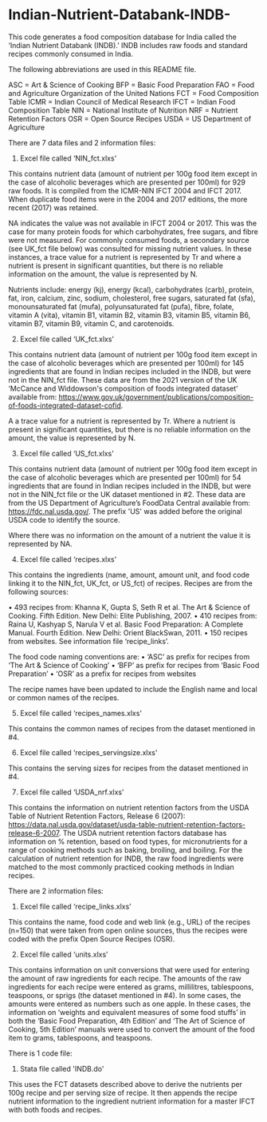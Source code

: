 # Indian-Nutrient-Databank-INDB-
This code generates a food composition database for India called the ‘Indian Nutrient Databank (INDB).’ INDB includes raw foods and standard recipes commonly consumed in India. 

The following abbreviations are used in this README file.

ASC = Art & Science of Cooking
BFP = Basic Food Preparation
FAO = Food and Agriculture Organization of the United Nations 
FCT = Food Composition Table
ICMR = Indian Council of Medical Research
IFCT = Indian Food Composition Table
NIN = National Institute of Nutrition
NRF = Nutrient Retention Factors
OSR = Open Source Recipes
USDA = US Department of Agriculture 

There are 7 data files and 2 information files:

1. Excel file called ‘NIN_fct.xlxs'

This contains nutrient data (amount of nutrient per 100g food item except in the case of alcoholic beverages which are presented per 100ml) for 929 raw foods. It is compiled from the ICMR-NIN IFCT 2004 and IFCT 2017. When duplicate food items were in the 2004 and 2017 editions, the more recent (2017) was retained. 

NA indicates the value was not available in IFCT 2004 or 2017. This was the case for many protein foods for which carbohydrates, free sugars, and fibre were not measured. For commonly consumed foods, a secondary source (see UK_fct file below) was consulted for missing nutrient values. In these instances, a trace value for a nutrient is represented by Tr and where a nutrient is present in significant quantities, but there is no reliable information on the amount, the value is represented by N.

Nutrients include: energy (kj), energy (kcal), carbohydrates (carb), protein, fat, iron, calcium, zinc, sodium, cholesterol, free sugars, saturated fat (sfa), monounsaturated fat (mufa), polyunsaturated fat (pufa), fibre, folate, vitamin A (vita), vitamin B1, vitamin B2, vitamin B3, vitamin B5, vitamin B6, vitamin B7, vitamin B9, vitamin C, and carotenoids. 


2. Excel file called ‘UK_fct.xlxs'

This contains nutrient data (amount of nutrient per 100g food item except in the case of alcoholic beverages which are presented per 100ml) for 145 ingredients that are found in Indian recipes included in the INDB, but were not in the NIN_fct file. These data are from the 2021 version of the UK ‘McCance and Widdowson's composition of foods integrated dataset’ available from: https://www.gov.uk/government/publications/composition-of-foods-integrated-dataset-cofid. 

A a trace value for a nutrient is represented by Tr. Where a nutrient is present in significant quantities, but there is no reliable information on the amount, the value is represented by N.


3. Excel file called ‘US_fct.xlxs'

This contains nutrient data (amount of nutrient per 100g food item except in the case of alcoholic beverages which are presented per 100ml) for 54 ingredients that are found in Indian recipes included in the INDB, but were not in the NIN_fct file or the UK dataset mentioned in #2. These data are from the US Department of Agriculture’s FoodData Central available from: https://fdc.nal.usda.gov/.  The prefix 'US' was added before the original USDA code to identify the source.

Where there was no information on the amount of a nutrient the value it is represented by NA.


4. Excel file called ‘recipes.xlxs'

This contains the ingredients (name, amount, amount unit, and food code linking it to the NIN_fct, UK_fct, or US_fct) of recipes. Recipes are from the following sources:

•	493 recipes from: Khanna K, Gupta S, Seth R et al. The Art & Science of Cooking. Fifth Edition. New Delhi: Elite Publishing, 2007. 
•	410 recipes from: Raina U, Kashyap S, Narula V et al. Basic Food Preparation: A Complete Manual. Fourth Edition. New Delhi: Orient BlackSwan, 2011.
•	150 recipes from websites. See information file ‘recipe_links’. 

The food code naming conventions are:
•	‘ASC’ as prefix for recipes from ‘The Art & Science of Cooking’ 
•	‘BFP’ as prefix for recipes from ‘Basic Food Preparation’
•	‘OSR’ as a prefix for recipes from websites 

The recipe names have been updated to include the English name and local or common names of the recipes.


5. Excel file called ‘recipes_names.xlxs'

This contains the common names of recipes from the dataset mentioned in #4.


6. Excel file called ‘recipes_servingsize.xlxs'

This contains the serving sizes for recipes from the dataset mentioned in #4.


7. Excel file called ‘USDA_nrf.xlxs’

This contains the information on nutrient retention factors from the USDA Table of Nutrient Retention Factors, Release 6 (2007): https://data.nal.usda.gov/dataset/usda-table-nutrient-retention-factors-release-6-2007. The USDA nutrient retention factors database has information on % retention, based on food types, for micronutrients for a range of cooking methods such as baking, broiling, and boiling. For the calculation of nutrient retention for INDB, the raw food ingredients were matched to the most commonly practiced cooking methods in Indian recipes. 


There are 2 information files:

1. Excel file called ‘recipe_links.xlxs’

This contains the name, food code and web link (e.g., URL) of the recipes (n=150) that were taken from open online sources, thus the recipes were coded with the prefix Open Source Recipes (OSR). 


2. Excel file called ‘units.xlxs’

This contains information on unit conversions that were used for entering the amount of raw ingredients for each recipe. The amounts of the raw ingredients for each recipe were entered as grams, millilitres, tablespoons, teaspoons, or sprigs (the dataset mentioned in #4). In some cases, the amounts were entered as numbers such as one apple. In these cases, the information on ‘weights and equivalent measures of some food stuffs’ in both the ‘Basic Food Preparation, 4th Edition’ and ‘The Art of Science of Cooking, 5th Edition’ manuals were used to convert the amount of the food item to grams, tablespoons, and teaspoons.


There is 1 code file:

1. Stata file called 'INDB.do'

This uses the FCT datasets described above to derive the nutrients per 100g recipe and per serving size of recipe. It then appends the recipe nutrient information to the ingredient nutrient information for a master IFCT with both foods and recipes. 
